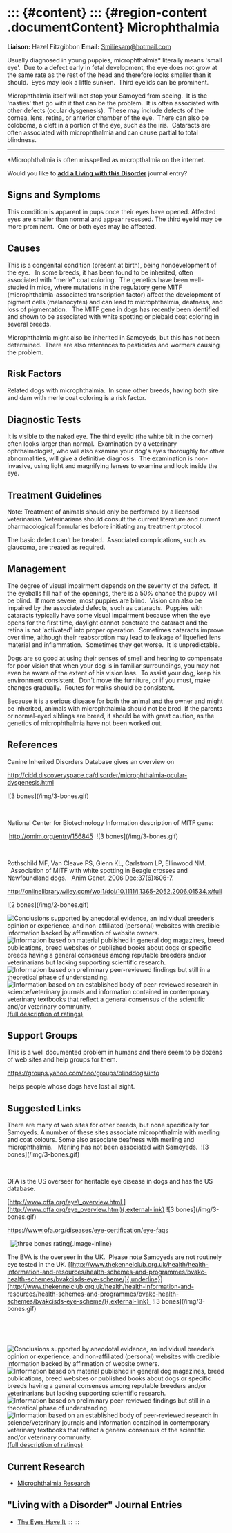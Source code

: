 ::: {#content}
::: {#region-content .documentContent}
Microphthalmia
==============

**Liaison:** Hazel Fitzgibbon **Email:** <Smiliesam@hotmail.com>

<div>

Usually diagnosed in young puppies, microphthalmia\* literally means
'small eye'.  Due to a defect early in fetal development, the eye does
not grow at the same rate as the rest of the head and therefore looks
smaller than it should.  Eyes may look a little sunken.  Third eyelids
can be prominent. 

Microphthalmia itself will not stop your Samoyed from seeing.  It is the
'nasties' that go with it that can be the problem.  It is often
associated with other defects (ocular dysgenesis).  These may include
defects of the cornea, lens, retina, or anterior chamber of the eye. 
There can also be coloboma, a cleft in a portion of the eye, such as the
iris.  Cataracts are often associated with microphthalmia and can cause
partial to total blindness. 

------------------------------------------------------------------------

\*Microphthalmia is often misspelled as micropthalmia on the internet.

</div>

Would you like to **[add a Living with this
Disorder](microphthalmia/addliving_form.html)** journal entry?

Signs and Symptoms
------------------

This condition is apparent in pups once their eyes have opened. Affected
eyes are smaller than normal and appear recessed. The third eyelid may
be more prominent.  One or both eyes may be affected.

Causes
------

This is a congenital condition (present at birth), being nondevelopment
of the eye.   In some breeds, it has been found to be inherited, often
associated with "merle" coat coloring.  The genetics have been
well-studied in mice, where mutations in the regulatory gene MITF
(microphthalmia-associated transcription factor) affect the development
of pigment cells (melanocytes) and can lead to microphthalmia, deafness,
and loss of pigmentation.   The MITF gene in dogs has recently been
identified and shown to be associated with white spotting or piebald
coat coloring in several breeds.   

Microphthalmia might also be inherited in Samoyeds, but this has not
been determined.  There are also references to pesticides and wormers
causing the problem.

Risk Factors
------------

Related dogs with microphthalmia.  In some other breeds, having both
sire and dam with merle coat coloring is a risk factor.

Diagnostic Tests
----------------

It is visible to the naked eye. The third eyelid (the white bit in the
corner) often looks larger than normal.  Examination by a veterinary
ophthalmologist, who will also examine your dog\'s eyes thoroughly for
other abnormalities, will give a definitive diagnosis.  The examination
is non-invasive, using light and magnifying lenses to examine and look
inside the eye. 

Treatment Guidelines
--------------------

Note: Treatment of animals should only be performed by a licensed
veterinarian. Veterinarians should consult the current literature and
current pharmacological formularies before initiating any treatment
protocol.

The basic defect can't be treated.  Associated complications, such as
glaucoma, are treated as required.

Management
----------

The degree of visual impairment depends on the severity of the defect. 
If the eyeballs fill half of the openings, there is a 50% chance the
puppy will be blind.  If more severe, most puppies are blind.  Vision
can also be impaired by the associated defects, such as cataracts. 
Puppies with cataracts typically have some visual impairment because
when the eye opens for the first time, daylight cannot penetrate the
cataract and the retina is not 'activated' into proper operation. 
Sometimes cataracts improve over time, although their reabsorption may
lead to leakage of liquefied lens material and inflammation.  Sometimes
they get worse.  It is unpredictable. 

Dogs are so good at using their senses of smell and hearing to
compensate for poor vision that when your dog is in familiar
surroundings, you may not even be aware of the extent of his vision
loss.  To assist your dog, keep his environment consistent.  Don't move
the furniture, or if you must, make changes gradually.  Routes for walks
should be consistent. 

Because it is a serious disease for both the animal and the owner and
might be inherited, animals with microphthalmia should not be bred. If
the parents or normal-eyed siblings are breed, it should be with great
caution, as the genetics of microphthalmia have not been worked out.

References
----------

Canine Inherited Disorders Database gives an overview on

<http://cidd.discoveryspace.ca/disorder/microphthalmia-ocular-dysgenesis.html>

!\[3 bones\](/img/3-bones.gif)

 

National Center for Biotechnology Information description of MITF gene:

 <http://omim.org/entry/156845>  !\[3 bones\](/img/3-bones.gif)

 

Rothschild MF, Van Cleave PS, Glenn KL, Carlstrom LP, Ellinwood NM.
  Association of MITF with white spotting in Beagle crosses and
Newfoundland dogs.   Anim Genet. 2006 Dec;37(6):606-7. 

<http://onlinelibrary.wiley.com/wol1/doi/10.1111/j.1365-2052.2006.01534.x/full>

!\[2 bones\](/img/2-bones.gif) 

<div>

![](microphthalmia/bone.gif "Conclusions supported by anecdotal evidence, an individual breeder’s opinion or experience, and non-affiliated (personal) websites with credible information backed by affirmation of website owners.")
![](microphthalmia/2-bones.gif "Information based on material published in general dog magazines, breed publications, breed websites or published books about dogs or specific breeds  having a general consensus among reputable breeders and/or veterinarians but lacking supporting scientific research.")
![](microphthalmia/3-bones.gif "Information based on preliminary peer-reviewed findings but still in a theoretical phase of understanding.")
![](microphthalmia/4-bones.gif "Information based on an established body of peer-reviewed research in science/veterinary journals and information contained in contemporary veterinary textbooks that reflect a general consensus of the scientific and/or veterinary community.")
[(full description of ratings)](ratings-what-do-they-mean.html)

</div>

Support Groups
--------------

This is a well documented problem in humans and there seem to be dozens
of web sites and help groups for them.

<https://groups.yahoo.com/neo/groups/blinddogs/info>

 helps people whose dogs have lost all sight.

Suggested Links
---------------

There are many of web sites for other breeds, but none specifically for
Samoyeds. A number of these sites associate microphthalmia with merling
and coat colours. Some also associate deafness with merling and
microphthalmia.   Merling has not been associated with Samoyeds.  !\[3
bones\](/img/3-bones.gif)

 

OFA is the US overseer for heritable eye disease in dogs and has the US
database.

[http://www.offa.org/eye\_overview.html ](http://www.offa.org/eye_overview.html){.external-link}
!\[3 bones\](/img/3-bones.gif)

<https://www.ofa.org/diseases/eye-certification/eye-faqs>

  ![three bones
rating](images/disorder-images/3-bones.gif/image_preview.png){.image-inline}

The BVA is the overseer in the UK.  Please note Samoyeds are not
routinely eye tested in the UK.
[[http://www.thekennelclub.org.uk/health/health-information-and-resources/health-schemes-and-programmes/bvakc-health-schemes/bvakcisds-eye-scheme/]{.underline}](http://www.thekennelclub.org.uk/health/health-information-and-resources/health-schemes-and-programmes/bvakc-health-schemes/bvakcisds-eye-scheme/){.external-link} 
!\[3 bones\](/img/3-bones.gif)

 

 

<div>

![](microphthalmia/bone.gif "Conclusions supported by anecdotal evidence, an individual breeder’s opinion or experience, and non-affiliated (personal) websites with credible information backed by affirmation of website owners.")
![](microphthalmia/2-bones.gif "Information based on material published in general dog magazines, breed publications, breed websites or published books about dogs or specific breeds  having a general consensus among reputable breeders and/or veterinarians but lacking supporting scientific research.")
![](microphthalmia/3-bones.gif "Information based on preliminary peer-reviewed findings but still in a theoretical phase of understanding.")
![](microphthalmia/4-bones.gif "Information based on an established body of peer-reviewed research in science/veterinary journals and information contained in contemporary veterinary textbooks that reflect a general consensus of the scientific and/or veterinary community.")
[(full description of ratings)](ratings-what-do-they-mean.html)

</div>

Current Research
----------------

-   [Microphthalmia
    Research](microphthalmia/microphthalmia-research.html)

\"Living with a Disorder\" Journal Entries
------------------------------------------

-   [The Eyes Have It](microphthalmia/the-eyes-have-it.html)
:::
:::
